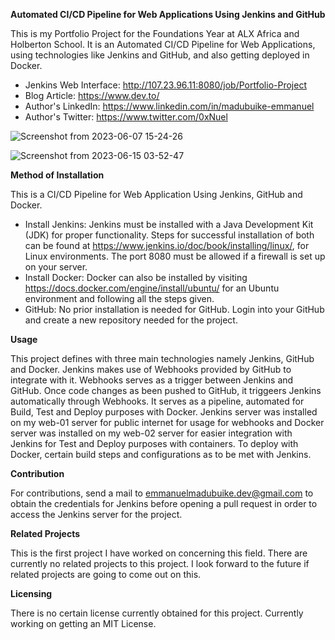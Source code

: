 <b>Automated CI/CD Pipeline for Web Applications Using Jenkins and GitHub</b>

This is my Portfolio Project for the Foundations Year at ALX Africa and Holberton School. It is an Automated CI/CD Pipeline for Web Applications, using technologies like Jenkins and GitHub, and also getting deployed in Docker.

* Jenkins Web Interface: <http://107.23.96.11:8080/job/Portfolio-Project>
* Blog Article: <https://www.dev.to/>
* Author's LinkedIn: <https://www.linkedin.com/in/madubuike-emmanuel>
* Author's Twitter: <https://www.twitter.com/0xNuel>

![Screenshot from 2023-06-07 15-24-26](https://github.com/NuelUzoma/Portfolio-Project/assets/107211055/523f029e-b113-4e5e-9597-51c930e2b00f)


![Screenshot from 2023-06-15 03-52-47](https://github.com/NuelUzoma/Portfolio-Project/assets/107211055/6a38f0f2-7577-433a-8855-c01228e58a97)

**Method of Installation**

This is a CI/CD Pipeline for Web Application Using Jenkins, GitHub and Docker.
* Install Jenkins: Jenkins must be installed with a Java Development Kit (JDK) for proper functionality. Steps for successful installation of both can be found at <https://www.jenkins.io/doc/book/installing/linux/>, for Linux environments. The port 8080 must be allowed if a firewall is set up on your server.
* Install Docker: Docker can also be installed by visiting <https://docs.docker.com/engine/install/ubuntu/> for an Ubuntu environment and following all the steps given.
* GitHub: No prior installation is needed for GitHub. Login into your GitHub and create a new repository needed for the project.

**Usage**

This project defines with three main technologies namely Jenkins, GitHub and Docker. Jenkins makes use of Webhooks provided by GitHub to integrate with it. Webhooks serves as a trigger between Jenkins and GitHub. Once code changes as been pushed to GitHub, it triggeers Jenkins automatically through Webhooks. It serves as a pipeline, automated for Build, Test and Deploy purposes with Docker. Jenkins server was installed on my web-01 server for public internet for usage for webhooks and Docker server was installed on my web-02 server for easier integration with Jenkins for Test and Deploy purposes with containers. To deploy with Docker, certain build steps and configurations as to be met with Jenkins.

**Contribution**

For contributions, send a mail to <emmanuelmadubuike.dev@gmail.com> to obtain the credentials for Jenkins before opening a pull request in order to access the Jenkins server for the project.

**Related Projects**

This is the first project I have worked on concerning this field. There are currently no related projects to this project. I look forward to the future if related projects are going to come out on this.

**Licensing**

There is no certain license currently obtained for this project. Currently working on getting an MIT License.
